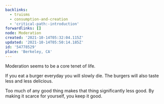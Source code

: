 ```yaml
---
backlinks:
  - truisms
  - consumption-and-creation
  - 'critical-path:-introduction'
forwardlinks: []
node: Moderation
created: '2021-10-14T05:32:04.115Z'
updated: '2021-10-14T05:50:14.185Z'
id: '54778529'
place: 'Berkeley, CA'
---
```

Moderation seems to be a core tenet of life. 

If you eat a burger everyday you will slowly die. The burgers will also taste less and less delicious.

Too much of any good thing makes that thing significantly less good. By making it scarce for yourself, you keep it good. 

